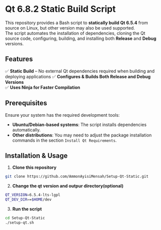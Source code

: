# Qt 6.8.2 Static Build Script

This repository provides a Bash script to **statically build Qt 6.5.4** from source on Linux, but other version may also be used supported.  
The script automates the installation of dependencies, cloning the Qt source code, configuring, building, and installing both **Release** and **Debug** versions.

## Features
✅ **Static Build** – No external Qt dependencies required when building and deploying applications
✅ **Configures & Builds Both Release and Debug Versions**  
✅ **Uses Ninja for Faster Compilation**  

## Prerequisites
Ensure your system has the required development tools:  
- **Ubuntu/Debian-based systems**: The script installs dependencies automatically.  
- **Other distributions**: You may need to adjust the package installation commands in the section `Install Qt Requirements`.

## Installation & Usage

1. **Clone this repository**  
```sh
git clone https://github.com/AmmonAyisiMensah/Setup-Qt-Static.git
```

2. **Change the qt version and outpur directory(optional)**
```sh
QT_VERSION=6.5.4-lts-lgpl
QT_DEV_DIR==$HOME/dev
```

3. **Run the script**
```sh
cd Setup-Qt-Static
./setup-qt.sh
```

